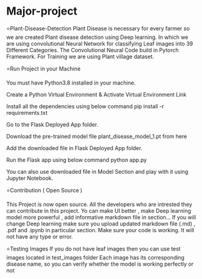 # Major-project

⭐Plant-Disease-Detection
Plant Disease is necessary for every farmer so we are created Plant disease detection using Deep learning. In which we are using convolutional Neural Network for classifying Leaf images into 39 Different Categories. The Convolutional Neural Code build in Pytorch Framework. For Training we are using Plant village dataset. 

⭐Run Project in your Machine

You must have Python3.8 installed in your machine.

Create a Python Virtual Environment & Activate Virtual Environment Link

Install all the dependencies using below command pip install -r requirements.txt

Go to the Flask Deployed App folder.

Download the pre-trained model file plant_disease_model_1.pt from here

Add the downloaded file in Flask Deployed App folder.

Run the Flask app using below command python app.py

You can also use downloaded file in Model Section and play with it using Jupyter Notebook.

⭐Contribution ( Open Source )

This Project is now open source.
All the developers who are intrested they can contribute in this project.
Yo can make UI better , make Deep learning model more powerful , add informative markdown file in section...
If you will change Deep learning make sure you upload updated markdown file (.md) , .pdf and .ipynb in particular section.
Make sure your code is working. It will not have any type or error.

⭐Testing Images
If you do not have leaf images then you can use test images located in test_images folder
Each image has its corresponding disease name, so you can verify whether the model is working perfectly or not

